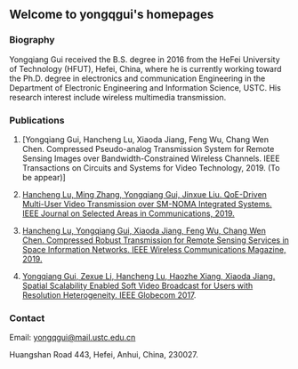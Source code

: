 ## Welcome to yongqgui's homepages

### Biography
Yongqiang Gui received the B.S. degree in 2016 from the HeFei University of Technology (HFUT), Hefei, China, where he is currently working toward the Ph.D. degree in electronics and communication Engineering in the Department of Electronic Engineering and Information Science, USTC. His research interest include wireless multimedia transmission.

### Publications

1. [Yongqiang Gui, Hancheng Lu, Xiaoda Jiang, Feng Wu, Chang Wen Chen. Compressed Pseudo-analog Transmission System for Remote Sensing Images over Bandwidth-Constrained Wireless Channels. IEEE Transactions on Circuits and Systems for Video Technology, 2019. (To be appear)]

1. [Hancheng Lu, Ming Zhang, Yongqiang Gui, Jinxue Liu. QoE-Driven Multi-User Video Transmission over SM-NOMA Integrated Systems. IEEE Journal on Selected Areas in Communications, 2019.](https://ieeexplore.ieee.org/abstract/document/8765339)

2. [Hancheng Lu, Yongqiang Gui, Xiaoda Jiang, Feng Wu, Chang Wen Chen. Compressed Robust Transmission for Remote Sensing Services in Space Information Networks. IEEE Wireless Communications Magazine, 2019.](https://ieeexplore.ieee.org/abstract/document/8700140/)

3. [Yongqiang Gui, Zexue Li, Hancheng Lu, Haozhe Xiang, Xiaoda Jiang. Spatial Scalability Enabled Soft Video Broadcast for Users with Resolution Heterogeneity. IEEE Globecom 2017](https://ieeexplore.ieee.org/abstract/document/8254130).


### Contact

Email: yongqgui@mail.ustc.edu.cn

Huangshan Road 443, Hefei, Anhui, China, 230027.
